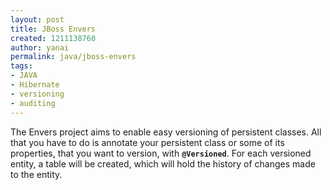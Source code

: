 ```yaml
---
layout: post
title: JBoss Envers
created: 1211138760
author: yanai
permalink: java/jboss-envers
tags:
- JAVA
- Hibernate
- versioning
- auditing
---
```

<p><span class="thmr_call" id="thmr_42"><span class="thmr_call" id="thmr_6">The Envers project aims to enable easy versioning of persistent classes. All that you have to do is annotate your persistent class or some of its properties, that you want to version, with <b><code>@Versioned</code></b>.  For each versioned entity, a table will be created, which will hold the history of changes made to the entity.</span></span></p>
